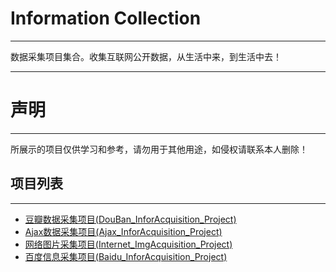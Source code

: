 # Information Collection
---
数据采集项目集合。收集互联网公开数据，从生活中来，到生活中去！  

---
# 声明
---
所展示的项目仅供学习和参考，请勿用于其他用途，如侵权请联系本人删除！  
## 项目列表
---
+ [豆瓣数据采集项目(DouBan_InforAcquisition_Project)](https://github.com/snailzzw/InforCollection/tree/master/DouBan_InforAcquisition_Project)
+ [Ajax数据采集项目(Ajax_InforAcquisition_Project)](https://github.com/snailzzw/InforCollection/tree/master/Ajax_InforAcquisition_Project)
+ [网络图片采集项目(Internet_ImgAcquisition_Project)](https://github.com/snailzzw/InforCollection/tree/master/Internet_ImgAcquisition_Project)
+ [百度信息采集项目(Baidu_InforAcquisition_Project)](https://github.com/snailzzw/InforCollection/tree/master/Baidu_InforAcquisition_Project)
  